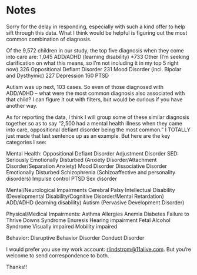 # Notes

Sorry for the delay in responding, especially with such a kind offer to help sift through this data. What I think would be helpful is figuring out the most common combination of diagnosis.
 
Of the 9,572 children in our study, the top five diagnosis when they come into care are:
1,045 ADD/ADHD (learning disability)
*733 Other (I’m seeking clarification on what this means, so I’m not including it in my top 5 right now)
326 Oppositional Defiant Disorder
231 Mood Disorder (incl. Bipolar and Dysthymic)
227 Depression
160 PTSD
 
Autism was up next, 103 cases. So even of those diagnosed with ADD/ADHD – what were the most common diagnosis also associated with that child? I can figure it out with filters, but would be curious if you have another way.
 
As for reporting the data, I think I will group some of these similar diagnosis together so as to say “2,500 had a mental health illness when they came into care, oppositional defiant disorder being the most common.” I TOTALLY just made that last sentence up as an example. But here are the key categories I see:
 
Mental Health:
Oppositional Defiant Disorder
Adjustment Disorder
SED: Seriously Emotionally Disturbed (Anxiety Disorder/Attachment Disorder/Separation Anxiety)
Mood Disorder
Dissociative Disorder
Emotionally Disturbed
Schizophrenia (Schizoaffective and personality disorders)
Impulse control
PTSD
Sex disorder
 
Mental/Neurological Impairments
Cerebral Palsy
Intellectual Disability (Developmental Disability/Cognitive Disorder/Mental Retardation)
ADD/ADHD (learning disability)
Autism (Pervasive Development Disorder)
 
Physical/Medical Impairments:
Asthma
Allergies
Anemia
Diabetes
Failure to Thrive
Downs Syndrome
Enuresis
Hearing impairment
Fetal Alcohol Syndrome
Visually impaired
Mobility impaired
 
Behavior:
Disruptive Behavior Disorder
Conduct Disorder
 
I would prefer you use my work account: rlindstrom@11alive.com. But you’re welcome to send correspondence to both.
 
Thanks!!
